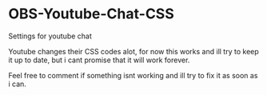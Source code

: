 # OBS-Youtube-Chat-CSS
Settings for youtube chat 

Youtube changes their CSS codes alot, for now this works and ill try to keep it up to date, but i cant promise that it will work forever.

Feel free to comment if something isnt working and ill try to fix it as soon as i can. 
